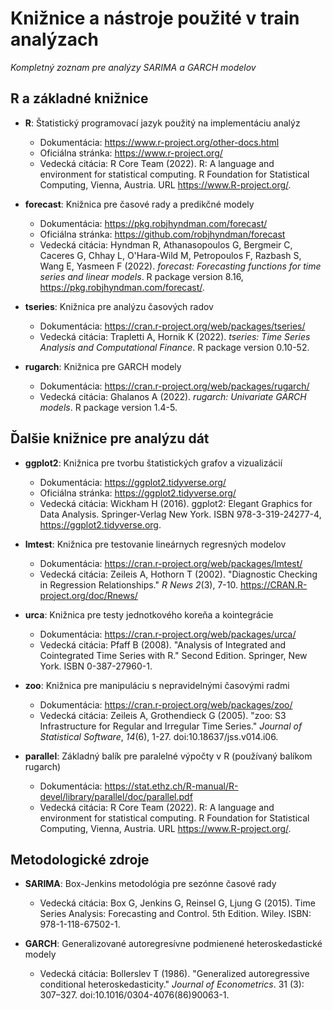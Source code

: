 # Knižnice a nástroje použité v train analýzach

*Kompletný zoznam pre analýzy SARIMA a GARCH modelov*

## R a základné knižnice
- **R**: Štatistický programovací jazyk použitý na implementáciu analýz
  - Dokumentácia: https://www.r-project.org/other-docs.html
  - Oficiálna stránka: https://www.r-project.org/
  - Vedecká citácia: R Core Team (2022). R: A language and environment for statistical computing. R Foundation for Statistical Computing, Vienna, Austria. URL https://www.R-project.org/.

- **forecast**: Knižnica pre časové rady a predikčné modely
  - Dokumentácia: https://pkg.robjhyndman.com/forecast/
  - Oficiálna stránka: https://github.com/robjhyndman/forecast
  - Vedecká citácia: Hyndman R, Athanasopoulos G, Bergmeir C, Caceres G, Chhay L, O'Hara-Wild M, Petropoulos F, Razbash S, Wang E, Yasmeen F (2022). _forecast: Forecasting functions for time series and linear models_. R package version 8.16, <https://pkg.robjhyndman.com/forecast/>.

- **tseries**: Knižnica pre analýzu časových radov
  - Dokumentácia: https://cran.r-project.org/web/packages/tseries/
  - Vedecká citácia: Trapletti A, Hornik K (2022). _tseries: Time Series Analysis and Computational Finance_. R package version 0.10-52.

- **rugarch**: Knižnica pre GARCH modely
  - Dokumentácia: https://cran.r-project.org/web/packages/rugarch/
  - Vedecká citácia: Ghalanos A (2022). _rugarch: Univariate GARCH models_. R package version 1.4-5.

## Ďalšie knižnice pre analýzu dát
- **ggplot2**: Knižnica pre tvorbu štatistických grafov a vizualizácií
  - Dokumentácia: https://ggplot2.tidyverse.org/
  - Oficiálna stránka: https://ggplot2.tidyverse.org/
  - Vedecká citácia: Wickham H (2016). ggplot2: Elegant Graphics for Data Analysis. Springer-Verlag New York. ISBN 978-3-319-24277-4, https://ggplot2.tidyverse.org.

- **lmtest**: Knižnica pre testovanie lineárnych regresných modelov
  - Dokumentácia: https://cran.r-project.org/web/packages/lmtest/
  - Vedecká citácia: Zeileis A, Hothorn T (2002). "Diagnostic Checking in Regression Relationships." _R News_ *2*(3), 7-10. https://CRAN.R-project.org/doc/Rnews/

- **urca**: Knižnica pre testy jednotkového koreňa a kointegrácie
  - Dokumentácia: https://cran.r-project.org/web/packages/urca/
  - Vedecká citácia: Pfaff B (2008). "Analysis of Integrated and Cointegrated Time Series with R." Second Edition. Springer, New York. ISBN 0-387-27960-1.

- **zoo**: Knižnica pre manipuláciu s nepravidelnými časovými radmi
  - Dokumentácia: https://cran.r-project.org/web/packages/zoo/
  - Vedecká citácia: Zeileis A, Grothendieck G (2005). "zoo: S3 Infrastructure for Regular and Irregular Time Series." _Journal of Statistical Software_, *14*(6), 1-27. doi:10.18637/jss.v014.i06.

- **parallel**: Základný balík pre paralelné výpočty v R (používaný balíkom rugarch)
  - Dokumentácia: https://stat.ethz.ch/R-manual/R-devel/library/parallel/doc/parallel.pdf
  - Vedecká citácia: R Core Team (2022). R: A language and environment for statistical computing. R Foundation for Statistical Computing, Vienna, Austria. URL https://www.R-project.org/.

## Metodologické zdroje
- **SARIMA**: Box-Jenkins metodológia pre sezónne časové rady
  - Vedecká citácia: Box G, Jenkins G, Reinsel G, Ljung G (2015). Time Series Analysis: Forecasting and Control. 5th Edition. Wiley. ISBN: 978-1-118-67502-1.

- **GARCH**: Generalizované autoregresívne podmienené heteroskedastické modely
  - Vedecká citácia: Bollerslev T (1986). "Generalized autoregressive conditional heteroskedasticity." _Journal of Econometrics_. 31 (3): 307–327. doi:10.1016/0304-4076(86)90063-1.
